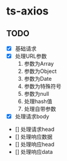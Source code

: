 # ts-axios

## TODO

- [x] 基础请求
- [x] 处理URL参数
  1. 参数为Array
  2. 参数为Object
  3. 参数为Date
  4. 参数为特殊符号
  5. 参数为null
  6. 处理hash值
  7. 处理自带参数
- [x] 处理请求body
- [] 处理请求head
- [] 处理响应数据
- [] 处理响应head
- [] 处理响应data
